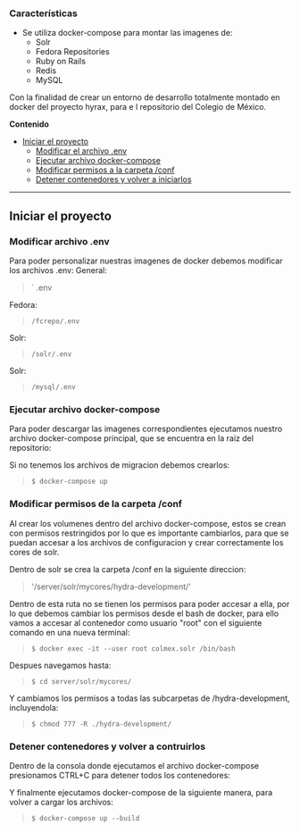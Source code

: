 ### Características

- Se utiliza docker-compose para montar las imagenes de:
    - Solr
    - Fedora Repositories
    - Ruby on Rails
    - Redis
    - MySQL

Con la finalidad de crear un entorno de desarrollo totalmente montado en docker del proyecto hyrax, para e l repositorio del Colegio de México.

<!--# Proquest

<img src="https://migantoju.com/wp-content/uploads/2018/12/1_u_Jr6FozmyMCi3pe9ZsoFg-768x432.png"  width="384" height="216" />-->


**Contenido**

<!--ts-->
- [Iniciar el proyecto](#iniciar-el-proyecto)
    * [Modificar el archivo .env](#modificar-archivo-.env)
	* [Ejecutar archivo docker-compose](#ejecutar-archivo-docker-compose)
	+ [Modificar permisos a la carpeta /conf](#modificar-permisos-de-la-carpeta-/conf)
	* [Detener contenedores y volver a iniciarlos](#detener-contenedores-y-volver-a-contruirlos)
<!--te-->

** **

## Iniciar el proyecto


### Modificar archivo .env

Para poder personalizar nuestras imagenes de docker debemos modificar los archivos .env:
General:

>	` .env

Fedora:

>	`/fcrepo/.env`

Solr:

>	`/solr/.env`

Solr:

>	`/mysql/.env`


### Ejecutar archivo docker-compose

Para poder descargar las imagenes correspondientes ejecutamos nuestro archivo docker-compose principal, que se encuentra en la raiz del repositorio:

Si no tenemos los archivos de migracion debemos crearlos:

>	`$ docker-compose up`

### Modificar permisos de la carpeta /conf

Al crear los volumenes dentro del archivo docker-compose, estos se crean con permisos restringidos por lo que es importante cambiarlos, para que se puedan accesar a los archivos de configuracion y crear correctamente los cores de solr.

Dentro de solr se crea la carpeta /conf en la siguiente direccion: 

> '/server/solr/mycores/hydra-development/'

Dentro de esta ruta no se tienen los permisos para poder accesar a ella, por lo que debemos cambiar los permisos desde el bash de docker, para ello vamos a accesar al contenedor como usuario "root" con el siguiente comando en una nueva terminal:

>	`$ docker exec -it --user root colmex.solr /bin/bash`

Despues navegamos hasta:

>   `$ cd server/solr/mycores/`

Y cambiamos los permisos a todas las subcarpetas de /hydra-development, incluyendola:

>   `$ chmod 777 -R ./hydra-development/`

### Detener contenedores y volver a contruirlos

Dentro de la consola donde ejecutamos el archivo docker-compose presionamos CTRL+C para detener todos los contenedores:

Y finalmente ejecutamos docker-compose de la siguiente manera, para volver a cargar los archivos:
>   `$ docker-compose up --build`

